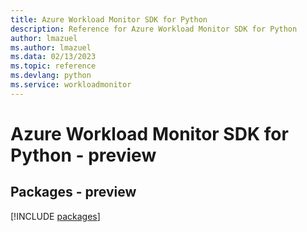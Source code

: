 ```yaml
---
title: Azure Workload Monitor SDK for Python
description: Reference for Azure Workload Monitor SDK for Python
author: lmazuel
ms.author: lmazuel
ms.data: 02/13/2023
ms.topic: reference
ms.devlang: python
ms.service: workloadmonitor
---
```

# Azure Workload Monitor SDK for Python - preview
## Packages - preview
[!INCLUDE [packages](workload-monitor-index.md)]